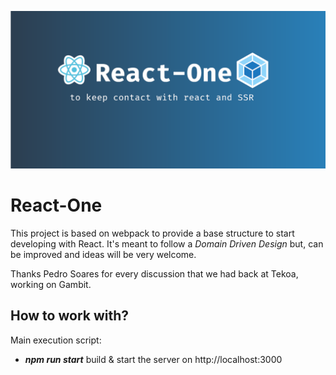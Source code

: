 ![Alt text](template.png)
# React-One
This project is based on webpack to provide a base structure to start developing with React. It's meant to follow a _Domain Driven Design_ but, can be improved and ideas will be very welcome. 

Thanks Pedro Soares for every discussion that we had back at Tekoa, working on Gambit.

## How to work with?

Main execution script:

- _**npm run start**_ 
build & start the server on http://localhost:3000

